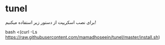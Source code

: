 # tunel

برای نصب اسکریپت از دستور زیر استفاده میکنیم!

bash <(curl -Ls https://raw.githubusercontent.com/mamadhoseein/tunel/master/install.sh)
